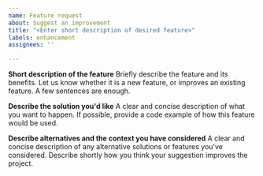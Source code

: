 ```yaml
---
name: Feature request
about: Suggest an improvement
title: "<Enter short description of desired feature>"
labels: enhancement
assignees: ''

---
```


**Short description of the feature**
Briefly describe the feature and its benefits. Let us know whether it is a new feature, or improves an existing feature. A few sentences are enough.

**Describe the solution you'd like**
A clear and concise description of what you want to happen. If possible, provide a code example of how this feature would be used.

**Describe alternatives and the context you have considered**
A clear and concise description of any alternative solutions or features you've considered. Describe shortly how you think your suggestion improves the project.
